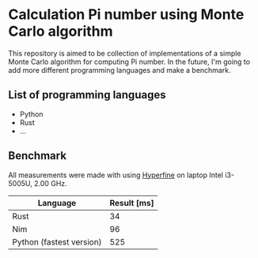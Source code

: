 # Calculation Pi number using Monte Carlo algorithm

This repository is aimed to be collection of implementations of a simple Monte Carlo algorithm for computing Pi number. In the future, I'm going to add more different programming languages and make a benchmark.

## List of programming languages
- Python
- Rust
- ...


## Benchmark
All measurements were made with using [Hyperfine](https://github.com/sharkdp/hyperfine) on laptop Intel i3-5005U, 2.00 GHz.



| Language    | Result [ms] |
| ----------- | ----------- |
| Rust        | 34          |
| Nim | 96 |
| Python (fastest version) | 525 |